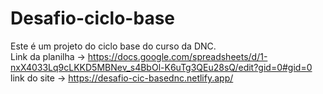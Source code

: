 # Desafio-ciclo-base
Este é um projeto do ciclo base do curso da DNC.<br/>
Link da planilha -> https://docs.google.com/spreadsheets/d/1-nxX4033Lq9cLKKD5MBNev_s4BbOl-K6uTg3QEu28sQ/edit?gid=0#gid=0 <br/>
link do site -> https://desafio-cic-basednc.netlify.app/
